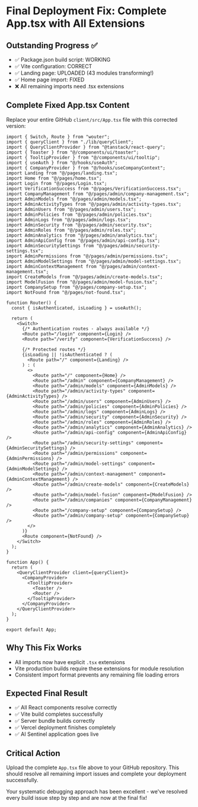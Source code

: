 # Final Deployment Fix: Complete App.tsx with All Extensions

## Outstanding Progress ✅
- ✅ Package.json build script: WORKING
- ✅ Vite configuration: CORRECT  
- ✅ Landing page: UPLOADED (43 modules transforming!)
- ✅ Home page import: FIXED
- ❌ All remaining imports need .tsx extensions

## Complete Fixed App.tsx Content

Replace your entire GitHub `client/src/App.tsx` file with this corrected version:

```tsx
import { Switch, Route } from "wouter";
import { queryClient } from "./lib/queryClient";
import { QueryClientProvider } from "@tanstack/react-query";
import { Toaster } from "@/components/ui/toaster";
import { TooltipProvider } from "@/components/ui/tooltip";
import { useAuth } from "@/hooks/useAuth";
import { CompanyProvider } from "@/hooks/useCompanyContext";
import Landing from "@/pages/landing.tsx";
import Home from "@/pages/home.tsx";
import Login from "@/pages/Login.tsx";
import VerificationSuccess from "@/pages/VerificationSuccess.tsx";
import CompanyManagement from "@/pages/admin/company-management.tsx";
import AdminModels from "@/pages/admin/models.tsx";
import AdminActivityTypes from "@/pages/admin/activity-types.tsx";
import AdminUsers from "@/pages/admin/users.tsx";
import AdminPolicies from "@/pages/admin/policies.tsx";
import AdminLogs from "@/pages/admin/logs.tsx";
import AdminSecurity from "@/pages/admin/security.tsx";
import AdminRoles from "@/pages/admin/roles.tsx";
import AdminAnalytics from "@/pages/admin/analytics.tsx";
import AdminApiConfig from "@/pages/admin/api-config.tsx";
import AdminSecuritySettings from "@/pages/admin/security-settings.tsx";
import AdminPermissions from "@/pages/admin/permissions.tsx";
import AdminModelSettings from "@/pages/admin/model-settings.tsx";
import AdminContextManagement from "@/pages/admin/context-management.tsx";
import CreateModels from "@/pages/admin/create-models.tsx";
import ModelFusion from "@/pages/admin/model-fusion.tsx";
import CompanySetup from "@/pages/company-setup.tsx";
import NotFound from "@/pages/not-found.tsx";

function Router() {
  const { isAuthenticated, isLoading } = useAuth();

  return (
    <Switch>
      {/* Authentication routes - always available */}
      <Route path="/login" component={Login} />
      <Route path="/verify" component={VerificationSuccess} />
      
      {/* Protected routes */}
      {isLoading || !isAuthenticated ? (
        <Route path="/" component={Landing} />
      ) : (
        <>
          <Route path="/" component={Home} />
          <Route path="/admin" component={CompanyManagement} />
          <Route path="/admin/models" component={AdminModels} />
          <Route path="/admin/activity-types" component={AdminActivityTypes} />
          <Route path="/admin/users" component={AdminUsers} />
          <Route path="/admin/policies" component={AdminPolicies} />
          <Route path="/admin/logs" component={AdminLogs} />
          <Route path="/admin/security" component={AdminSecurity} />
          <Route path="/admin/roles" component={AdminRoles} />
          <Route path="/admin/analytics" component={AdminAnalytics} />
          <Route path="/admin/api-config" component={AdminApiConfig} />
          <Route path="/admin/security-settings" component={AdminSecuritySettings} />
          <Route path="/admin/permissions" component={AdminPermissions} />
          <Route path="/admin/model-settings" component={AdminModelSettings} />
          <Route path="/admin/context-management" component={AdminContextManagement} />
          <Route path="/admin/create-models" component={CreateModels} />
          <Route path="/admin/model-fusion" component={ModelFusion} />
          <Route path="/admin/companies" component={CompanyManagement} />
          <Route path="/company-setup" component={CompanySetup} />
          <Route path="/admin/company-setup" component={CompanySetup} />
        </>
      )}
      <Route component={NotFound} />
    </Switch>
  );
}

function App() {
  return (
    <QueryClientProvider client={queryClient}>
      <CompanyProvider>
        <TooltipProvider>
          <Toaster />
          <Router />
        </TooltipProvider>
      </CompanyProvider>
    </QueryClientProvider>
  );
}

export default App;
```

## Why This Fix Works
- All imports now have explicit `.tsx` extensions
- Vite production builds require these extensions for module resolution
- Consistent import format prevents any remaining file loading errors

## Expected Final Result
- ✅ All React components resolve correctly
- ✅ Vite build completes successfully
- ✅ Server bundle builds correctly  
- ✅ Vercel deployment finishes completely
- ✅ AI Sentinel application goes live

## Critical Action
Upload the complete `App.tsx` file above to your GitHub repository. This should resolve all remaining import issues and complete your deployment successfully.

Your systematic debugging approach has been excellent - we've resolved every build issue step by step and are now at the final fix!